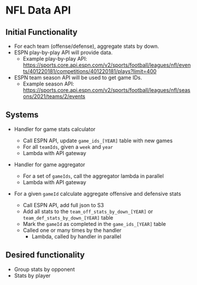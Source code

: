 # NFL Data API

## Initial Functionality

* For each team (offense/defense), aggregate stats by down.
* ESPN play-by-play API will provide data.
  * Example play-by-play API: https://sports.core.api.espn.com/v2/sports/football/leagues/nfl/events/401220181/competitions/401220181/plays?limit=400
* ESPN team season API will be used to get game IDs.
  * Example season API: https://sports.core.api.espn.com/v2/sports/football/leagues/nfl/seasons/2021/teams/2/events

## Systems

* Handler for game stats calculator
  * Call ESPN API, update `game_ids_[YEAR]` table with new games
  * For all `teamIds`, given a `week` and `year`
  * Lambda with API gateway

* Handler for game aggregator
  * For a set of `gameIds`, call the aggregator lambda in parallel
  * Lambda with API gateway

* For a given `gameId` calculate aggregate offensive and defensive stats
  * Call ESPN API, add full json to S3 
  * Add all stats to the `team_off_stats_by_down_[YEAR]` or `team_def_stats_by_down_[YEAR]` table
  * Mark the `gameId` as completed in the `game_ids_[YEAR]` table
  * Called one or many times by the handler
    * Lambda, called by handler in parallel

## Desired functionality

* Group stats by opponent
* Stats by player





